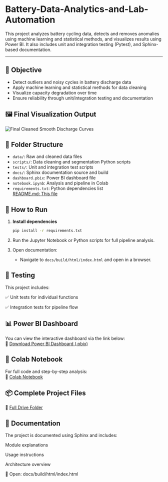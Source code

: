 # Battery-Data-Analytics-and-Lab-Automation
This project analyzes battery cycling data, detects and removes anomalies using machine learning and statistical methods, and visualizes results using Power BI. It also includes unit and integration testing (Pytest), and Sphinx-based documentation.

---

## 🎯 Objective

- Detect outliers and noisy cycles in battery discharge data  
- Apply machine learning and statistical methods for data cleaning  
- Visualize capacity degradation over time  
- Ensure reliability through unit/integration testing and documentation

## 🖼️ Final Visualization Output

![Final Cleaned Smooth Discharge Curves](https://github.com/SubrinaSabur/Battery-Data-Analytics/blob/main/docs/images/final_discharge_curve.png)

## 📁 Folder Structure

- `data/`: Raw and cleaned data files  
- `scripts/`: Data cleaning and segmentation Python scripts  
- `tests/`: Unit and integration test scripts  
- `docs/`: Sphinx documentation source and build  
- `dashboard.pbix`: Power BI dashboard file  
- `notebook.ipynb`: Analysis and pipeline in Colab  
- `requirements.txt`: Python dependencies list  
[README.md: This file](https://drive.google.com/file/d/19EaSB8oYXyKtfYO4O8HWUr5LUp9D2XK9/view?usp=sharing)


## 🚀 How to Run

1. **Install dependencies**
    ```bash
    pip install -r requirements.txt
    ```

2. Run the Jupyter Notebook or Python scripts for full pipeline analysis.

3. Open documentation:
    - Navigate to `docs/build/html/index.html` and open in a browser.

## 🧪 Testing

This project includes:

✅ Unit tests for individual functions

✅ Integration tests for pipeline flow

## 📊 Power BI Dashboard

You can view the interactive dashboard via the link below:  
🔗 [Download Power BI Dashboard (.pbix)](https://drive.google.com/file/d/1a_EgzbL087A_f_GK5ffRTGrbCVUKCz0W/view?usp=sharing)

## 📓 Colab Notebook

For full code and step-by-step analysis:  
🔗 [Colab Notebook](https://colab.research.google.com/drive/1K0Z8tffyg1buHP3TYDOZZIuMdcmHM3T5?usp=sharing)

## 📦 Complete Project Files
🔗 [Full Drive Folder](https://drive.google.com/drive/folders/1P3pWAyh0Bk_ftkNvn70rjlycoXyfUMLd )

## 📄 Documentation
The project is documented using Sphinx and includes:

Module explanations

Usage instructions

Architecture overview

📁 Open: docs/build/html/index.html
 
